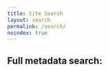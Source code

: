 ```yaml
---
title: Site Search
layout: search
permalink: /search/
noindex: true
---
```


## Full metadata search:
